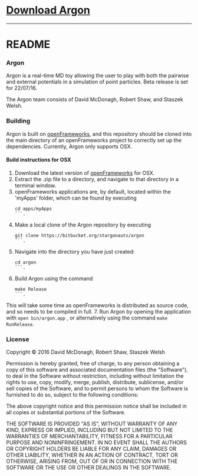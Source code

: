 # [Download Argon](http://bitbucket.org/stargonauts/argon/downloads/Argon.zip)

---

# README #

### Argon ###

Argon is a real-time MD toy allowing the user to play with both the pairwise and external potentials in a simulation of point particles. Beta release is set for 22/07/16.

The Argon team consists of David McDonagh, Robert Shaw, and Staszek Welsh.

### Building ###

Argon is built on [openFrameworks](http://openframeworks.cc/), and this repository should be cloned into the main directory of an openFrameworks project to correctly set up the dependencies. Currently, Argon only supports OSX.

#### Build instructions for OSX ####

1. Download the latest version of [openFrameworks](http://openframeworks.cc/download) for OSX.
2. Extract the .zip file to a directory, and navigate to that directory in a terminal window.
3. openFrameworks applications are, by default, located within the 'myApps' folder, which can be found by executing
    ```
    cd apps/myApps
    ```.
4. Make a local clone of the Argon repository by executing
    ```
    git clone https://bitbucket.org/stargonauts/argon
    ```.
5. Navigate into the directory you have just created:
    ```
    cd argon
    ```.
6. Build Argon using the command
    ```
    make Release
    ```.
This will take some time as openFrameworks is distributed as source code, and so needs to be compiled in full.
7. Run Argon by opening the application with
    ```
    open bin/argon.app
    ```
, or alternatively using the command
    ```
    make RunRelease
    ```.

### License ###

Copyright © 2016 David McDonagh, Robert Shaw, Staszek Welsh

Permission is hereby granted, free of charge, to any person obtaining a copy of this software and associated documentation files (the "Software"), to deal in the Software without restriction, including without limitation the rights to use, copy, modify, merge, publish, distribute, sublicense, and/or sell copies of the Software, and to permit persons to whom the Software is furnished to do so, subject to the following conditions:

The above copyright notice and this permission notice shall be included in all copies or substantial portions of the Software.

THE SOFTWARE IS PROVIDED "AS IS", WITHOUT WARRANTY OF ANY KIND, EXPRESS OR IMPLIED, INCLUDING BUT NOT LIMITED TO THE WARRANTIES OF MERCHANTABILITY, FITNESS FOR A PARTICULAR PURPOSE AND NONINFRINGEMENT. IN NO EVENT SHALL THE AUTHORS OR COPYRIGHT HOLDERS BE LIABLE FOR ANY CLAIM, DAMAGES OR OTHER LIABILITY, WHETHER IN AN ACTION OF CONTRACT, TORT OR OTHERWISE, ARISING FROM, OUT OF OR IN CONNECTION WITH THE SOFTWARE OR THE USE OR OTHER DEALINGS IN THE SOFTWARE.